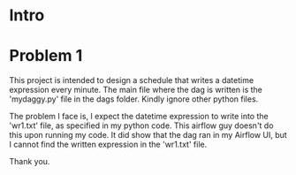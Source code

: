 Intro
=====

Problem 1
=========
This project is intended to design a schedule that writes a datetime expression every minute. The main file where the dag is written is the 'mydaggy.py' file in the dags folder. Kindly ignore other python files. 

The problem I face is, I expect the datetime expression to write into the 'wr1.txt' file, as specified in my python code. This airflow guy doesn't do this upon running my code. It did show that the dag ran in my Airflow UI, but I cannot find the written expression in the 'wr1.txt' file.

Thank you.
